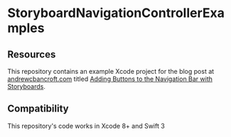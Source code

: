 # StoryboardNavigationControllerExamples

## Resources
This repository contains an example Xcode project for the blog post at [andrewcbancroft.com](http://www.andrewcbancroft.com) 
titled [Adding Buttons to the Navigation Bar with Storyboards](https://www.andrewcbancroft.com/2016/04/14/adding-buttons-to-the-navigation-bar-with-storyboards/).

## Compatibility
This repository's code works in Xcode 8+ and Swift 3
